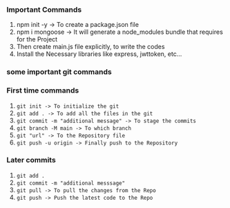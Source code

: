 ### Important Commands

1. npm init -y -> To create a package.json file
2. npm i mongoose -> It will generate a node_modules bundle that requires for the Project
3. Then create main.js file explicitly, to write the codes
4. Install the Necessary libraries like express, jwttoken, etc...

### some important git commands
### First time commands
1. `git init -> To initialize the git`
2. `git add . -> To add all the files in the git`
3. `git commit -m "additional message" -> To stage the commits`
4. `git branch -M main -> To which branch`
5. `git "url" -> To the Repository file`
6. `git push -u origin -> Finally push to the Repository`

### Later commits
1. `git add .`
2. `git commit -m "additional messsage"`
3. `git pull -> To pull the changes from the Repo`
4. `git push -> Push the latest code to the Repo`